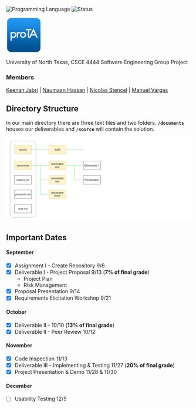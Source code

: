 <!-- using shields.io for status buttons -->
![Programming Language](https://img.shields.io/badge/Language-Javascript-red.svg)
![Status](https://img.shields.io/badge/Deliverable-3-brightgreen.svg)

![](source/build/proTA/res/icon/Android/android/mipmap-xhdpi/ic_launcher.png)

University of North Texas, CSCE 4444 Software Engineering Group Project

### Members
[Keenan Jabri](#) | [Naumaan Hassan](#) | [Nicolas Stencel](#) | [Manuel Vargas](#)

## Directory Structure
In our main directory there are three text files and two folders. **`/documents`** houses our deliverables and **`/source`** will contain the solution.

![directory structure](source/build/git/img/directory_structure.png)

## Important Dates
#### September
- [x] Assignment I - Create Repository 9/6
- [x] Deliverable I - Project Proposal 9/13 (**7% of final grade**)
   - Project Plan
   - Risk Management
- [x] Proposal Presentation 9/14
- [x] Requirements Elicitation Workshop 9/21

#### October
- [x] Deliverable II - 10/10 (**13% of final grade**)
- [x] Deliverable II - Peer Review 10/12

#### November
- [x] Code Inspection 11/13
- [x] Deliverable III - Implementing & Testing 11/27 (**20% of final grade**)
- [x] Project Presentation & Demo 11/28 & 11/30

#### December
- [ ] Usability Testing 12/5